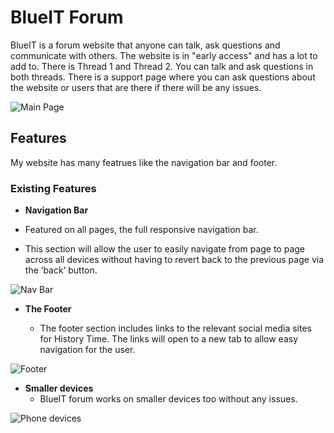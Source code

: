 # BlueIT Forum

BlueIT is a forum website that anyone can talk, ask questions and communicate with others. The website is in "early access" and has a lot to add to. There is Thread 1 and Thread 2. You can talk and ask questions in both threads. There is a support page where you can ask questions about the website or users that are there if there will be any issues. 

![Main Page](https://github.com/Kacper015/BlueIT/blob/0b4bc0c49e061d47479f62e0f7dbac779275383a/Media%20File/BlueIT%20main%20page.png)

## Features

My website has many featrues like the navigation bar and footer.

### Existing Features

- __Navigation Bar__

- Featured on all pages, the full responsive navigation bar.
- This section will allow the user to easily navigate from page to page across all devices without having to revert back to the previous page via the ‘back’ button. 

![Nav Bar](https://github.com/Kacper015/BlueIT/blob/3e754fba5edcc259dd5fbab21171710d537f589e/Media%20File/BlueIT%20navbar%20.png)

- __The Footer__ 

  - The footer section includes links to the relevant social media sites for History Time. The links will open to a new tab to allow easy navigation for the user. 

![Footer](hhttps://github.com/Kacper015/BlueIT/blob/3e754fba5edcc259dd5fbab21171710d537f589e/Media%20File/BlueIT%20footer.png)

- __Smaller devices__ 
    - BlueIT forum works on smaller devices too without any issues. 

![Phone devices](https://github.com/Kacper015/BlueIT/blob/3e754fba5edcc259dd5fbab21171710d537f589e/Media%20File/BlueIT%20phone%20size%20screen.png)
